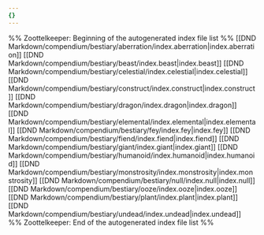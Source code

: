 ```yaml
---
{}
---
```

%% Zoottelkeeper: Beginning of the autogenerated index file list  %%
 [[DND Markdown/compendium/bestiary/aberration/index.aberration|index.aberration]]
 [[DND Markdown/compendium/bestiary/beast/index.beast|index.beast]]
 [[DND Markdown/compendium/bestiary/celestial/index.celestial|index.celestial]]
 [[DND Markdown/compendium/bestiary/construct/index.construct|index.construct]]
 [[DND Markdown/compendium/bestiary/dragon/index.dragon|index.dragon]]
 [[DND Markdown/compendium/bestiary/elemental/index.elemental|index.elemental]]
 [[DND Markdown/compendium/bestiary/fey/index.fey|index.fey]]
 [[DND Markdown/compendium/bestiary/fiend/index.fiend|index.fiend]]
 [[DND Markdown/compendium/bestiary/giant/index.giant|index.giant]]
 [[DND Markdown/compendium/bestiary/humanoid/index.humanoid|index.humanoid]]
 [[DND Markdown/compendium/bestiary/monstrosity/index.monstrosity|index.monstrosity]]
 [[DND Markdown/compendium/bestiary/null/index.null|index.null]]
 [[DND Markdown/compendium/bestiary/ooze/index.ooze|index.ooze]]
 [[DND Markdown/compendium/bestiary/plant/index.plant|index.plant]]
 [[DND Markdown/compendium/bestiary/undead/index.undead|index.undead]]
%% Zoottelkeeper: End of the autogenerated index file list  %%

